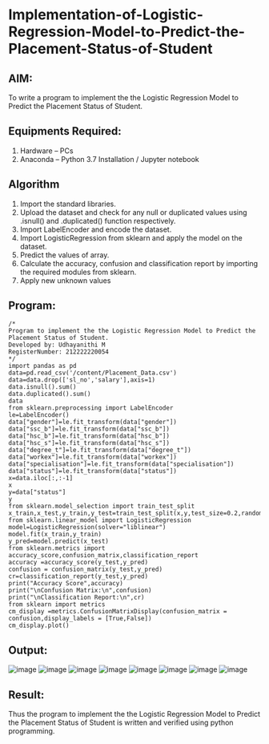 # Implementation-of-Logistic-Regression-Model-to-Predict-the-Placement-Status-of-Student

## AIM:
To write a program to implement the the Logistic Regression Model to Predict the Placement Status of Student.

## Equipments Required:
1. Hardware – PCs
2. Anaconda – Python 3.7 Installation / Jupyter notebook

## Algorithm
1. Import the standard libraries.
2. Upload the dataset and check for any null or duplicated values using .isnull() and .duplicated() function respectively.
3. Import LabelEncoder and encode the dataset.
4. Import LogisticRegression from sklearn and apply the model on the dataset.
5. Predict the values of array.
6. Calculate the accuracy, confusion and classification report by importing the required modules from sklearn.
7. Apply new unknown values


## Program:
```
/*
Program to implement the the Logistic Regression Model to Predict the Placement Status of Student.
Developed by: Udhayanithi M
RegisterNumber: 212222220054 
*/
import pandas as pd
data=pd.read_csv('/content/Placement_Data.csv')
data=data.drop(['sl_no','salary'],axis=1)
data.isnull().sum()
data.duplicated().sum()
data
from sklearn.preprocessing import LabelEncoder
le=LabelEncoder()
data["gender"]=le.fit_transform(data["gender"])
data["ssc_b"]=le.fit_transform(data["ssc_b"])
data["hsc_b"]=le.fit_transform(data["hsc_b"])
data["hsc_s"]=le.fit_transform(data["hsc_s"])
data["degree_t"]=le.fit_transform(data["degree_t"])
data["workex"]=le.fit_transform(data["workex"])
data["specialisation"]=le.fit_transform(data["specialisation"])
data["status"]=le.fit_transform(data["status"])
x=data.iloc[:,:-1]
x
y=data["status"]
y
from sklearn.model_selection import train_test_split
x_train,x_test,y_train,y_test=train_test_split(x,y,test_size=0.2,random_state=0)
from sklearn.linear_model import LogisticRegression
model=LogisticRegression(solver="liblinear")
model.fit(x_train,y_train)
y_pred=model.predict(x_test)
from sklearn.metrics import accuracy_score,confusion_matrix,classification_report
accuracy =accuracy_score(y_test,y_pred)
confusion = confusion_matrix(y_test,y_pred)
cr=classification_report(y_test,y_pred)
print("Accuracy Score",accuracy)
print("\nConfusion Matrix:\n",confusion)
print("\nClassification Report:\n",cr)
from sklearn import metrics
cm_display =metrics.ConfusionMatrixDisplay(confusion_matrix = confusion,display_labels = [True,False])
cm_display.plot()
```

## Output:
![image](https://github.com/UdhayanithiM/Implementation-of-Logistic-Regression-Model-to-Predict-the-Placement-Status-of-Student/assets/127933352/d84fc56b-c9e6-4989-8b0e-9d4e3e94470e)
![image](https://github.com/UdhayanithiM/Implementation-of-Logistic-Regression-Model-to-Predict-the-Placement-Status-of-Student/assets/127933352/22218e4a-5569-4850-a6da-6e92b50535c2)
![image](https://github.com/UdhayanithiM/Implementation-of-Logistic-Regression-Model-to-Predict-the-Placement-Status-of-Student/assets/127933352/e48ec69d-1cc6-475f-9836-ed2d7369a816)
![image](https://github.com/UdhayanithiM/Implementation-of-Logistic-Regression-Model-to-Predict-the-Placement-Status-of-Student/assets/127933352/2d7d8c93-8a23-40af-8adb-72665661a4b5)
![image](https://github.com/UdhayanithiM/Implementation-of-Logistic-Regression-Model-to-Predict-the-Placement-Status-of-Student/assets/127933352/9e3d8401-3fe4-44fd-81b2-5e1f6f890759)
![image](https://github.com/UdhayanithiM/Implementation-of-Logistic-Regression-Model-to-Predict-the-Placement-Status-of-Student/assets/127933352/cfb71936-5b8f-4fca-b4f9-ec30955cb245)
![image](https://github.com/UdhayanithiM/Implementation-of-Logistic-Regression-Model-to-Predict-the-Placement-Status-of-Student/assets/127933352/141f4843-98d7-4aa0-bf75-2d0a48100028)
![image](https://github.com/UdhayanithiM/Implementation-of-Logistic-Regression-Model-to-Predict-the-Placement-Status-of-Student/assets/127933352/93224fb3-4232-44ae-9e6a-f4a48b01c2a0)


## Result:
Thus the program to implement the the Logistic Regression Model to Predict the Placement Status of Student is written and verified using python programming.
